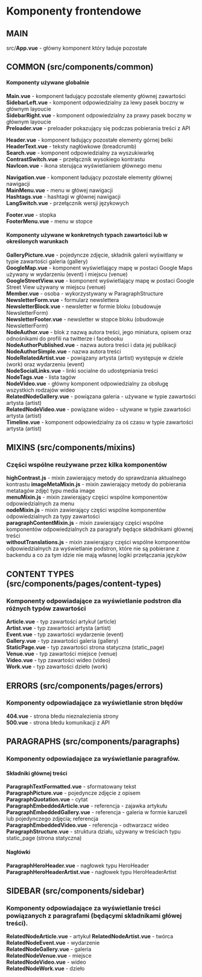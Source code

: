 # Komponenty frontendowe

## MAIN

src/**App.vue** - główny komponent który ładuje pozostałe


## COMMON (src/components/common)

#### Komponenty używane globalnie

**Main.vue** - komponent ładujący pozostałe elementy głównej zawartości  
**SidebarLeft.vue** -  komponent odpowiedzialny za lewy pasek boczny w głównym layoucie   
**SidebarRight.vue** -  komponent odpowiedzialny za prawy pasek boczny w głównym layoucie  
**Preloader.vue** - preloader pokazujący się podczas pobierania treści z API   
  
**Header.vue** - komponent ładujący pozostałe elementy górnej belki  
**HeaderText.vue** - teksty nagłówkowe (breadcrumb)  
**Search.vue** - komponent odpowiedzialny za wyszukiwarkę  
**ContrastSwitch.vue** - przełącznik wysokiego kontrastu   
**NavIcon.vue** - ikona sterująca wyświetlaniem głównego menu  
  
**Navigation.vue** - komponent ładujący pozostałe elementy głównej nawigacji  
**MainMenu.vue** - menu w główej nawigacji  
**Hashtags.vue** - hashtagi w głównej nawigacji  
**LangSwitch.vue** - przełącznik wersji językowych  
  
**Footer.vue** - stopka  
**FooterMenu.vue** - menu w stopce  

#### Komponenty używane w konkretnych typach zawartości lub w określonych warunkach

**GalleryPicture.vue** - pojedyncze zdjęcie, składnik galerii wyświtlany w typie zawartości galeria (gallery)  
**GoogleMap.vue** - komponent wyświetlający mapę w postaci Google Maps używany w wydarzeniu (event) i miejscu (venue)  
**GoogleStreetView.vue** - komponent wyświetlający mapę w postaci Google Street View używany w miejscu (venue)  
**Member.vue** - osoba - wykorzystywany w ParagraphStructure  
**NewsletterForm.vue** - formularz newslettera  
**NewsletterBlock.vue** - newsletter w formie bloku (obudowuje NewsletterForm)  
**NewsletterFooter.vue** - newsletter w stopce bloku (obudowuje NewsletterForm)  
**NodeAuthor.vue** - blok z nazwą autora treści, jego miniatura, opisem oraz odnośnikami do profili na twitterze i facebooku  
**NodeAuthorPublished.vue** - nazwa autora treści i data jej publikacji   
**NodeAuthorSimple.vue** - nazwa autora treści  
**NodeRelatedArtist.vue** - powiązany artysta (artist) występuje w dziele (work) oraz wydarzeniu (event)  
**NodeSocialLinks.vue** - linki socialne do udostępniania treści  
**NodeTags.vue** -   lista tagów  
**NodeVideo.vue** - główny komponent odpowiedzialny za obsługę wszystkich rodzajów wideo  
**RelatedNodeGallery.vue** - powiązana galeria - używane w typie zawartości artysta (artist)  
**RelatedNodeVideo.vue** - powiązane wideo - używane w typie zawartości artysta (artist)     
**Timeline.vue** - komponent odpowiedzialny za oś czasu w typie zawartości artysta (artist) 

## MIXINS (src/components/mixins)
### Części wspólne reużywane przez kilka komponentów

**highContrast.js** - mixin zawierający metody do sprawdzania aktualnego kontrastu
**imageMetaMixin.js** - mixin zawierający metody do pobierania metatagów zdjęć typu media image  
**menuMixin.js** - mixin zawierający części wspólne komponentów odpowiedzialnych za menu   
**nodeMixin.js** - mixin zawierający części wspólne komponentów odpowiedzialnych za typy zawartości  
**paragraphContentMixin.js** - mixin zawierający części wspólne komponentów odpowiedzialnych za paragrafy będące składnikami głównej treści   
**withoutTranslations.js** - mixin zawierający części wspólne komponentów odpowiedzialnych za wyświetlanie podstron, które nie są pobierane z backendu a co za tym idzie nie mają własnej logiki przełączania języków   

## CONTENT TYPES (src/components/pages/content-types)
### Komponenty odpowiadające za wyświetlanie podstron dla różnych typów zawartości

**Article.vue** - typ zawartości artykuł (article)  
**Artist.vue** - typ zawartości artysta (artist)  
**Event.vue** - typ zawartości wydarzenie (event)  
**Gallery.vue** - typ zawartości galeria (gallery)  
**StaticPage.vue** - typ zawartości strona statyczna (static_page)  
**Venue.vue** - typ zawartości miejsce (venue)  
**Video.vue** - typ zawartości wideo (video)  
**Work.vue** - typ zawartości dzieło (work)  

## ERRORS (src/components/pages/errors)
### Komponenty odpowiadające za wyświetlanie stron błędów
**404.vue** - strona błedu nieznalezienia strony  
**500.vue** - strona błedu komunikacji z API  

## PARAGRAPHS (src/components/paragraphs)
### Komponenty odpowiadające za wyświetlanie paragrafów.  
  
#### Składniki głównej treści
**ParagraphTextFormatted.vue** - sformatowany tekst  
**ParagraphPicture.vue** - pojedyncze zdjęcie z opisem  
**ParagraphQuotation.vue** - cytat  
**ParagraphEmbeddedArticle.vue** - referencja - zajawka artykułu  
**ParagraphEmbeddedGallery.vue** - referencja - galeria w formie karuzeli lub pojedynczego zdjęcia; referencja  
**ParagraphEmbeddedVideo.vue** - referencja - odtwarzacz wideo  
**ParagraphStructure.vue** - struktura działu, używany w treściach typu static_page (strona statyczna)
#### Nagłówki
**ParagraphHeroHeader.vue** - nagłowek typu HeroHeader  
**ParagraphHeroHeaderArtist.vue** - nagłowek typu HeroHeaderArtist  
      

## SIDEBAR (src/components/sidebar)
### Komponenty odpowiadające za wyświetlanie treści powiązanych z paragrafami (będącymi składnikami główej treści).

**RelatedNodeArticle.vue** - artykuł
**RelatedNodeArtist.vue** - twórca  
**RelatedNodeEvent.vue** - wydarzenie  
**RelatedNodeGallery.vue** - galeria  
**RelatedNodeVenue.vue** - miejsce  
**RelatedNodeVideo.vue** - wideo  
**RelatedNodeWork.vue** - dzieło  